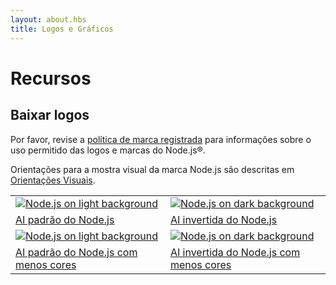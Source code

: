 ```yaml
---
layout: about.hbs
title: Logos e Gráficos
---
```


# Recursos

## Baixar logos

Por favor, revise a [política de marca registrada](/pt/about/trademark/) para informações sobre o uso permitido das logos e marcas do Node.js®.

Orientações para a mostra visual da marca Node.js são descritas em [Orientações Visuais](/static/documents/foundation-visual-guidelines.pdf).

<table class="logos">
  <tr>
    <td class="bg-white"><a href="/static/images/logos/nodejs-new-pantone-black.ai"><img src="/static/images/logos/nodejs-new-pantone-black.svg" alt="Node.js on light background"></a></td>
    <td class="bg-node-gray"><a href="/static/images/logos/nodejs-new-pantone-white.ai"><img src="/static/images/logos/nodejs-new-pantone-white.svg" alt="Node.js on dark background"></a></td>
  </tr>
  <tr>
    <td><a href="/static/images/logos/nodejs-new-pantone-black.ai">AI padrão do Node.js</a></td>
    <td><a href="/static/images/logos/nodejs-new-pantone-white.ai">AI invertida do Node.js</a></td>
  </tr>
  <tr>
    <td class="bg-white"><a href="/static/images/logos/nodejs-new-black.ai"><img src="/static/images/logos/nodejs-new-black.svg" alt="Node.js on light background"></a></td>
    <td class="bg-node-gray"><a href="/static/images/logos/nodejs-new-white.ai"><img src="/static/images/logos/nodejs-new-white.svg" alt="Node.js on dark background"></a></td>
  </tr>
  <tr>
    <td><a href="/static/images/logos/nodejs-new-black.ai">AI padrão do Node.js com menos cores</a></td>
    <td><a href="/static/images/logos/nodejs-new-white.ai">AI invertida do Node.js com menos cores</a></td>
  </tr>
</table>
